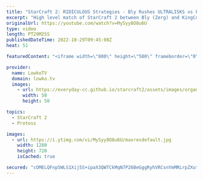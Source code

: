 ```yaml
---
title: "StarCraft 2: RIDICULOUS Strategies - Bly Rushes ULTRALISKS vs Protoss!"
excerpt: "High level match of StarCraft 2 between Bly (Zerg) and KingCobra (Protoss). Overall the strategies that are played in this game are very far from the ordinary build orders we usually see.  Support my work on Patreon: https://www.patreon.com/lowkotv Become a YouTube member: https://lowko.tv/join  More"
originalUrl: https://youtube.com/watch?v=MySyy8O8u6U
type: video
length: PT29M25S
publishedDateTime: 2022-10-29T09:45:08Z
heat: 51

featuredContent: "<iframe width=\"800\" height=\"500\" frameborder=\"0\" src=\"https://www.youtube.com/embed/MySyy8O8u6U\" allow=\"accelerometer; autoplay; encrypted-media; gyroscope; picture-in-picture\" allowfullscreen></iframe>"

provider:
  name: LowkoTV
  domain: lowko.tv
  images:
    - url: https://everyday-cc.github.io/starcraft2/assets/images/organizations/lowko.tv-50x50.jpg
      width: 50
      height: 50

topics:
  - StarCraft 2
  - Protoss

images:
  - url: https://i.ytimg.com/vi/MySyy8O8u6U/maxresdefault.jpg
    width: 1280
    height: 720
    isCached: true

secured: "cOMELQFnp5WLS1Xij5S+ipaX3QWTCkMqN7P26BeGggRyhVRCsnYmMRLrpZXutX+1B6LnS2NTbZgIUTFLi9p9QKIpckPSof47e3rQZzUiTnq7gukglHOzE7AnPEhKbVDPKUSXipJx7PQKMSwtL6R2Trqxg/RCWw82rFvNI8+A5JhEY0vNbVJzSAFppIk6xEXKjRtknTdb6uEVKAL6vBjCLVH7KfYXvur3ywIoS1C2kXAFlw/uasOgUbLxlakf3c46Gi4owyDsg3TG39D/Au6igcuRWd6SN01UXP/QVX3kju5SCWELEU7mLynJF/XDo68ap5YCGc0GIalssCIYLS+8nhCfb9ArrHGnQ9qL5owJ5vsmpGAzOxxNSb2der+505Hgy0zeYla7OzcGDvbmn3rgoNNzXATV6Fv/UmIZa6QiUa62UyoxOLVhv3VPkMD4CNcO;tf5Klz1VtAThLPrqafOs2g=="
---
```


